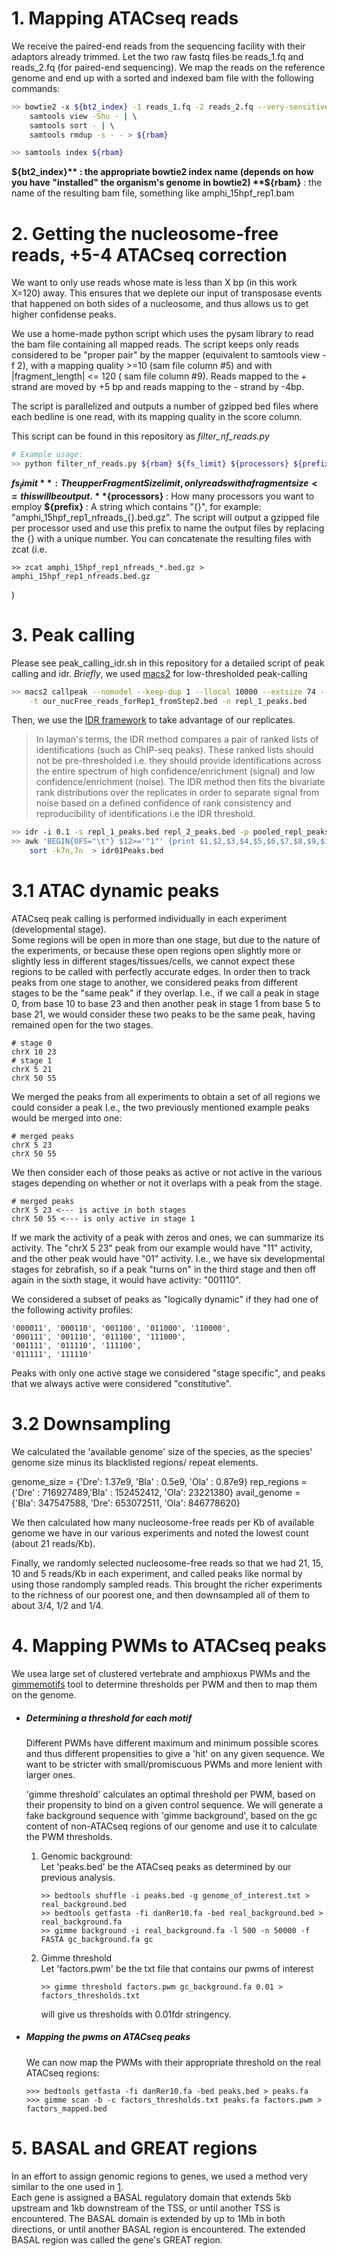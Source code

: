 # 1. Mapping ATACseq reads
We receive the paired-end reads from the sequencing facility with their adaptors already trimmed. Let the two raw fastq files be reads_1.fq and reads_2.fq (for paired-end sequencing). We map the reads on the reference genome and end up with a sorted and indexed bam file with the following commands:

```sh
>> bowtie2 -x ${bt2_index} -1 reads_1.fq -2 reads_2.fq --very-sensitive -X 2000 -I 0  | \   # Map with bowtie
    samtools view -Shu - | \                                                                # pipe sam to bam
    samtools sort - | \                                                                     # sort the bam file
    samtools rmdup -s - - > ${rbam}                                                         # remove duplicates

>> samtools index ${rbam}                                                    # index the resulting bam file
```

**${bt2_index}** : the appropriate bowtie2 index name (depends on how you have "installed" the organism's genome in bowtie2)
**${rbam}**  : the name of the resulting bam file, something like amphi_15hpf_rep1.bam


# 2. Getting the nucleosome-free reads, +5-4 ATACseq correction
We want to only use reads whose mate is less than X bp (in this work X=120) away. This ensures that we deplete our
input of transposase events that happened on both sides of a nucleosome, and thus allows us to get higher confidense
peaks. 

We use a home-made python script which uses the pysam library to read the bam file containing all mapped reads.
The script keeps only reads considered to be "proper pair" by the mapper (equivalent to samtools view -f 2),
with a mapping quality >=10 (sam file column #5) and with |fragment_length| <= 120 ( sam file column #9).
Reads mapped to the + strand are moved by +5 bp and reads mapping to the - strand by -4bp.

The script is parallelized and outputs a number of gzipped bed files where each bedline is one read, with
its mapping quality in the score column.

This script can be found in this repository as *filter_nf_reads.py*

```sh
# Example usage:
>> python filter_nf_reads.py ${rbam} ${fs_limit} ${processors} ${prefix}
```
**${fs_limit}** : The upper FragmentSize limit, only reads with a fragment size <= this will be output.
**${processors}** : How many processors you want to employ 
**${prefix}**   : A string which contains "{}", for example: "amphi_15hpf_rep1_nfreads_{}.bed.gz". The script
will output a gzipped file per processor used and use this prefix to name the output files by replacing the {}
with a unique number. You can concatenate the resulting files with zcat 
(i.e. 
```
>> zcat amphi_15hpf_rep1_nfreads_*.bed.gz > amphi_15hpf_rep1_nfreads.bed.gz 
```
)


# 3. Peak calling
Please see peak_calling_idr.sh in this repository for a detailed script of peak calling and idr. 
*Briefly*, we used [macs2](https://github.com/taoliu/MACS) for low-thresholded peak-calling 
```sh
>> macs2 callpeak --nomodel --keep-dup 1 --llocal 10000 --extsize 74 --shift -37  -p 0.07 -g ${gsize} \
    -t our_nucFree_reads_forRep1_fromStep2.bed -n repl_1_peaks.bed
```
Then, we use the [IDR framework](https://github.com/nboley/idr) to take advantage of our replicates.
>In layman's terms, the IDR method compares a pair of ranked lists of identifications (such as ChIP-seq peaks). These ranked lists should not be pre-thresholded i.e. they should provide identifications across the entire spectrum of high confidence/enrichment (signal) and low confidence/enrichment (noise). The IDR method then fits the bivariate rank distributions over the replicates in order to separate signal from noise based on a defined confidence of rank consistency and reproducibility of identifications i.e the IDR threshold.    
    

```sh
>> idr -i 0.1 -s repl_1_peaks.bed repl_2_peaks.bed -p pooled_repl_peaks.bed -o idr_out.txt
>> awk 'BEGIN{OFS="\t"} $12>='"1"' {print $1,$2,$3,$4,$5,$6,$7,$8,$9,$10}' idr_out.txt uniq  | \
    sort -k7n,7n  > idr01Peaks.bed
```
# 3.1 ATAC dynamic peaks
ATACseq peak calling is performed individually in each experiment (developmental stage).  
Some regions will be open in more than one stage, but due to the nature of the experiments, or because these open regions open slightly more or slightly less in different stages/tissues/cells, we cannot expect these regions to be called with perfectly accurate edges. In order then to track peaks from one stage to another, we considered peaks from different stages to be the "same peak" if they overlap.
I.e., if we call a peak in stage 0, from base 10 to base 23 and then another peak in stage 1 from base 5 to base 21, we would consider these two peaks to be the same peak, having remained open for the two stages.

    # stage 0
    chrX 10 23
    # stage 1
    chrX 5 21
    chrX 50 55

We merged the peaks from all experiments to obtain a set of all regions we could consider a peak
I.e., the two previously mentioned example peaks would be merged into one:

    # merged peaks
    chrX 5 23
    chrX 50 55

We then consider each of those peaks as active or not active in the various stages depending on whether or not it overlaps with a peak from the stage.

    # merged peaks
    chrX 5 23 <--- is active in both stages
    chrX 50 55 <--- is only active in stage 1

If we mark the activity of a peak with zeros and ones, we can summarize its activity. The "chrX 5 23" peak from our example would have "11" activity, and the other peak would have "01" activity. 
I.e., we have six developmental stages for zebrafish, so if a peak "turns on" in the third stage and then off again in the sixth stage, it would have activity: "001110".  

We considered a subset of peaks as "logically dynamic" if they had one of the following activity profiles:

    '000011', '000110', '001100', '011000', '110000',
    '000111', '001110', '011100', '111000', 
    '001111', '011110', '111100', 
    '011111', '111110'
 
Peaks with only one active stage  we considered "stage specific", and peaks that we always active were considered "constitutive".
# 3.2 Downsampling
We calculated the 'available genome' size of the species, as the species' genome size minus its blacklisted regions/ repeat elements.

genome_size = {'Dre': 1.37e9, 'Bla' : 0.5e9, 'Ola' : 0.87e9}
rep_regions = {'Dre' : 716927489,'Bla' : 152452412, 'Ola': 23221380}
avail_genome = {'Bla': 347547588, 'Dre': 653072511, 'Ola': 846778620}

We then calculated how many nucleosome-free reads per Kb of available genome we have in our various experiments and noted the lowest count (about 21 reads/Kb).

Finally, we randomly selected nucleosome-free reads so that we had 21, 15, 10 and 5 reads/Kb in each experiment, and called peaks like normal by using those randomply sampled reads. 
This brought the richer experiments to the richness of our poorest one, and then downsampled all of them to about 3/4, 1/2 and 1/4.

# 4. Mapping PWMs to ATACseq peaks
We usea large set of clustered vertebrate and amphioxus PWMs and the [gimmemotifs](http://gimmemotifs.readthedocs.io/) tool to determine thresholds per PWM and then to map them on the genome.  
    
* #####  Determining a threshold for each motif
    Different PWMs have different maximum and minimum possible scores and thus different propensities to
    give a 'hit' on any given sequence. We want to be stricter with small/promiscuous PWMs and more lenient 
    with larger ones.

    'gimme threshold' calculates an optimal threshold per PWM, based on their propensity to bind on a given control
    sequence. We will generate a fake background sequence with 'gimme background', based on the gc content of non-ATACseq
    regions of our genome and use it to calculate the PWM thresholds.
    
    1. Genomic background:  
    Let 'peaks.bed' be the ATACseq peaks as determined by our previous analysis.    
        
        ```
        >> bedtools shuffle -i peaks.bed -g genome_of_interest.txt > real_background.bed  
        >> bedtools getfasta -fi danRer10.fa -bed real_background.bed > real_background.fa  
        >> gimme background -i real_background.fa -l 500 -n 50000 -f FASTA gc_background.fa gc  
        ```  

    2. Gimme threshold  
        Let 'factors.pwm' be the txt file that contains our pwms of interest  
        
        ```  
        >> gimme threshold factors.pwm gc_background.fa 0.01 > factors_thresholds.txt  
        ```  
        will give us thresholds with 0.01fdr stringency.  

* #####  Mapping the pwms on ATACseq peaks  
    We can now map the PWMs with their appropriate threshold on the real ATACseq regions:  
    ```  
    >>> bedtools getfasta -fi danRer10.fa -bed peaks.bed > peaks.fa
    >>> gimme scan -b -c factors_thresholds.txt peaks.fa factors.pwm > factors_mapped.bed
    ```

# 5. BASAL and GREAT regions
In an effort to assign genomic regions to genes, we used a method very similar to the one used in [1](http://bejerano.stanford.edu/help/display/GREAT/Citation).  
Each gene is assigned a BASAL regulatory domain that extends 5kb upstream and 1kb downstream of the TSS, or until another TSS is encountered. 
The BASAL domain is extended by up to 1Mb in both directions, or until another BASAL region is encountered. The extended BASAL region was called the gene's GREAT region.
